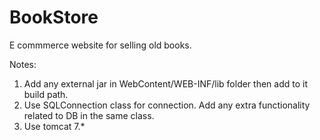 BookStore
=========

E commmerce website for selling old books.

Notes:

1. Add any external jar in WebContent/WEB-INF/lib folder then add to it build path.
2. Use SQLConnection class for connection. Add any extra functionality related to DB in the same class.
3. Use tomcat 7.*
